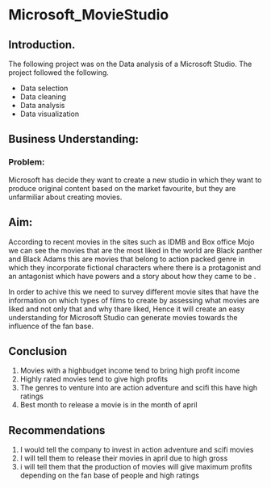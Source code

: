 # Microsoft_MovieStudio
## Introduction.
The following project was on the Data analysis of a Microsoft Studio. The project followed the following.
- Data selection
- Data cleaning
- Data analysis
- Data visualization

## Business Understanding:
### Problem:

Microsoft has decide they want to create a new studio in which they want to produce original content based on the market favourite, but they are unfarmiliar about creating movies.

## Aim:

According to recent movies in the sites such as IDMB and Box office Mojo we can see the movies that are the most liked in the world are Black panther and Black Adams this are movies that belong to action packed genre in which they incorporate fictional characters where there is a protagonist and an antagonist which have powers and a story about how they came to be .

In order to achive this we need to survey different movie sites that have the information on which types of films to create by assessing what movies are liked and not only that and why thare liked, Hence it will create an easy understanding for Microsoft Studio can generate movies towards the influence of the fan base.

## Conclusion
1. Movies with a highbudget income tend to bring high profit income 
2. Highly rated movies tend to give high profits
3. The genres to venture into are action adventure and scifi this have high ratings
4. Best month to release a movie is in the month of april

## Recommendations
1. I would tell the company to invest in action adventure and scifi movies
2. I will tell them to release their movies in april due to high gross
3. i will tell them that the production of movies will give maximum profits depending on the fan base of people and high ratings
